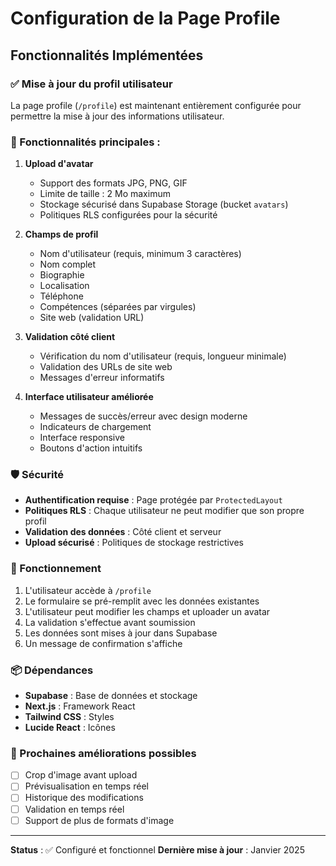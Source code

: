# Configuration de la Page Profile

## Fonctionnalités Implémentées

### ✅ Mise à jour du profil utilisateur
La page profile (`/profile`) est maintenant entièrement configurée pour permettre la mise à jour des informations utilisateur.

### 🔧 Fonctionnalités principales :

1. **Upload d'avatar**
   - Support des formats JPG, PNG, GIF
   - Limite de taille : 2 Mo maximum
   - Stockage sécurisé dans Supabase Storage (bucket `avatars`)
   - Politiques RLS configurées pour la sécurité

2. **Champs de profil**
   - Nom d'utilisateur (requis, minimum 3 caractères)
   - Nom complet
   - Biographie
   - Localisation
   - Téléphone
   - Compétences (séparées par virgules)
   - Site web (validation URL)

3. **Validation côté client**
   - Vérification du nom d'utilisateur (requis, longueur minimale)
   - Validation des URLs de site web
   - Messages d'erreur informatifs

4. **Interface utilisateur améliorée**
   - Messages de succès/erreur avec design moderne
   - Indicateurs de chargement
   - Interface responsive
   - Boutons d'action intuitifs

### 🛡️ Sécurité

- **Authentification requise** : Page protégée par `ProtectedLayout`
- **Politiques RLS** : Chaque utilisateur ne peut modifier que son propre profil
- **Validation des données** : Côté client et serveur
- **Upload sécurisé** : Politiques de stockage restrictives

### 🔄 Fonctionnement

1. L'utilisateur accède à `/profile`
2. Le formulaire se pré-remplit avec les données existantes
3. L'utilisateur peut modifier les champs et uploader un avatar
4. La validation s'effectue avant soumission
5. Les données sont mises à jour dans Supabase
6. Un message de confirmation s'affiche

### 📦 Dépendances

- **Supabase** : Base de données et stockage
- **Next.js** : Framework React
- **Tailwind CSS** : Styles
- **Lucide React** : Icônes

### 🚀 Prochaines améliorations possibles

- [ ] Crop d'image avant upload
- [ ] Prévisualisation en temps réel
- [ ] Historique des modifications
- [ ] Validation en temps réel
- [ ] Support de plus de formats d'image

---

**Status** : ✅ Configuré et fonctionnel
**Dernière mise à jour** : Janvier 2025